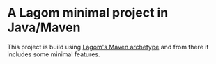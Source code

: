 # A Lagom minimal project in Java/Maven

This project is build using [Lagom's Maven archetype](http://www.lagomframework.com/documentation/1.2.x/java/GettingStartedMaven.html) and from there it includes some minimal features.
